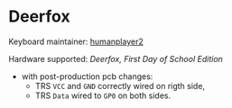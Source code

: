# Deerfox

Keyboard maintainer: [humanplayer2](github.com/humanplayer2)

Hardware supported: _Deerfox, First Day of School Edition_   
 
 - with post-production pcb changes:
   - TRS `VCC` and `GND` correctly wired on rigth side,
   - TRS `Data` wired to `GP0` on both sides.
